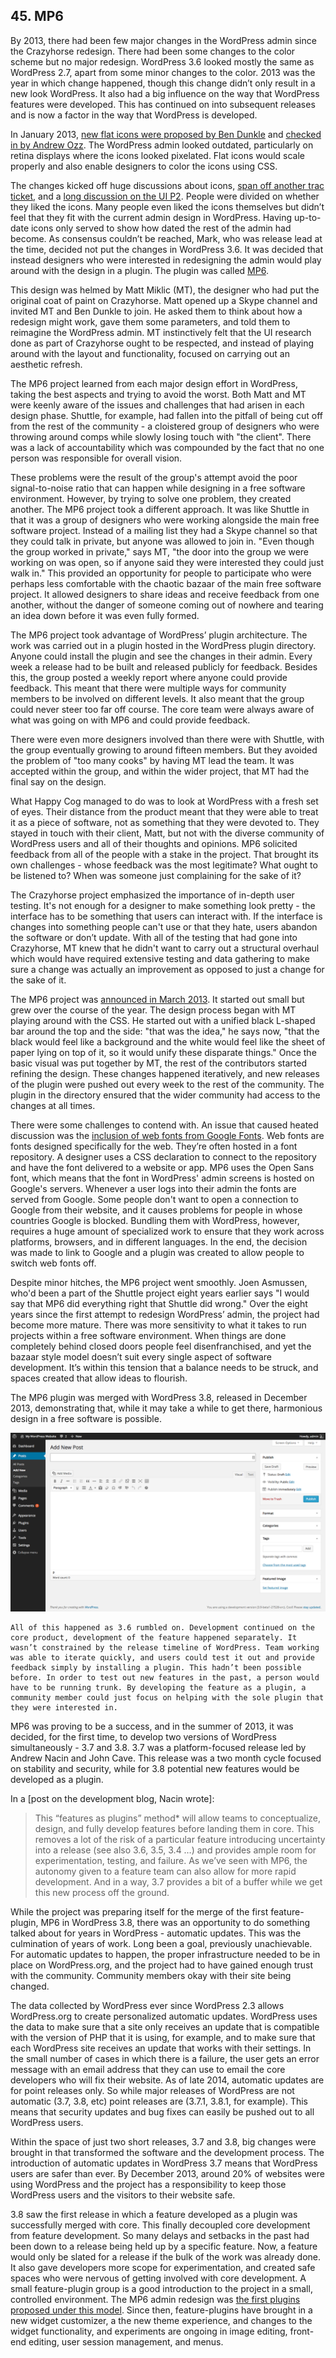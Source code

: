 ## 45. MP6

By 2013, there had been few major changes in the WordPress admin since the Crazyhorse redesign. There had been some changes to the color scheme but no major redesign. WordPress 3.6 looked mostly the same as WordPress 2.7, apart from some minor changes to the color. 2013 was the year in which change happened, though this change didn’t only result in a new look WordPress. It also had a big influence on the way that WordPress features were developed. This has continued on into subsequent releases and is now a factor in the way that WordPress is developed. 

In January 2013, [new flat icons were proposed by Ben Dunkle](https://core.trac.wordpress.org/ticket/23333) and [checked in by Andrew Ozz](https://core.trac.wordpress.org/changeset/23369). The WordPress admin looked outdated, particularly on retina displays where the icons looked pixelated. Flat icons would scale properly and also enable designers to color the icons using CSS. 

The changes kicked off huge discussions about icons, [span off another trac ticket](https://core.trac.wordpress.org/ticket/23415), and a [long discussion on the UI P2](http://make.wordpress.org/ui/2013/02/12/discuss-icons/). People were divided on whether they liked the icons. Many people even liked the icons themselves but didn’t feel that they fit with the current admin design in WordPress. Having up-to-date icons only served to show how dated the rest of the admin had become. As consensus couldn’t be reached, Mark, who was release lead at the time, decided not put the changes in WordPress 3.6. It was decided that instead designers who were interested in redesigning the admin would play around with the design in a plugin. The plugin was called [MP6](http://wordpress.org/plugins/mp6/). 	

This design was helmed by Matt Miklic (MT), the designer who had put the original coat of paint on Crazyhorse. Matt opened up a Skype channel and invited MT and Ben Dunkle to join. He asked them to think about how a redesign might work, gave them some parameters, and told them to reimagine the WordPress admin. MT  instinctively felt that the UI research done as part of Crazyhorse ought to be respected, and instead of playing around with the layout and functionality, focused on carrying out an aesthetic refresh.

The MP6 project learned from each major design effort in WordPress, taking the best aspects and trying to avoid the worst. Both Matt and MT were keenly aware of the issues and challenges that had arisen in each design phase. Shuttle, for example, had fallen into the pitfall of being cut off from the rest of the community - a cloistered group of designers who were throwing around comps while slowly losing touch with "the client". There was a lack of accountability which was compounded by the fact that no one person was responsible for overall vision.

These problems were the result of the group's attempt avoid the poor signal-to-noise ratio that can happen while designing in a free software environment. However, by trying to solve one problem, they created another. The MP6 project took a different approach. It was like Shuttle in that it was a group of designers who were working alongside the main free software project. Instead of a mailing list they had a Skype channel so that they could talk in private, but anyone was allowed to join in. "Even though the group worked in private," says MT, "the door into the group we were working on was open, so if anyone said they were interested they could just walk in." This provided an opportunity for people to participate who were perhaps less comfortable with the chaotic bazaar of the main free software project. It allowed designers to share ideas and receive feedback from one another, without the danger of someone coming out of nowhere and tearing an idea down before it was even fully formed. 

The MP6 project took advantage of WordPress’ plugin architecture. The work was carried out in a plugin hosted in the WordPress plugin directory. Anyone could install the plugin and see the changes in their admin. Every week a release had to be built and released publicly for feedback. Besides this, the group posted a weekly report where anyone could provide feedback. This meant that there were multiple ways for community members to be involved on different levels. It also meant that the group could never steer too far off course. The core team were always aware of what was going on with MP6 and could provide feedback.

There were even more designers involved than there were with Shuttle, with the group eventually growing to around fifteen members. But they avoided the problem of "too many cooks" by having MT lead the team. It was accepted within the group, and within the wider project, that MT had the final say on the design. 

What Happy Cog managed to do was to look at WordPress with a fresh set of eyes. Their distance from the product meant that they were able to treat it as a piece of software, not as something that they were devoted to. They stayed in touch with their client, Matt, but not with the diverse community of WordPress users and all of their thoughts and opinions. MP6 solicited feedback from all of the people with a stake in the project. That brought its own challenges - whose feedback was the most legitimate? What ought to be listened to? When was someone just complaining for the sake of it?

The Crazyhorse project emphasized the importance of in-depth user testing. It's not enough for a designer to make something look pretty - the interface has to be something that users can interact with. If the interface is changes into something people can't use or that they hate, users abandon the software or don’t update. With all of the testing that had gone into Crazyhorse, MT knew that he didn't want to carry out a structural overhaul which would have required extensive testing and data gathering to make sure a change was actually an improvement as opposed to just a change for the sake of it. 

The MP6 project was [announced in March 2013](http://make.wordpress.org/ui/2013/03/09/as-a-continuation-of-the-work-begun-in/). It started out small but grew over the course of the year. The design process began with MT playing around with the CSS. He started out with a unified black L-shaped bar around the top and the side: "that was the idea," he says now, "that the black would feel like a background and the white would feel like the sheet of paper lying on top of it, so it would unify these disparate things." Once the basic visual was put together by MT, the rest of the contributors started refining the design. These changes happened iteratively, and new releases of the plugin were pushed out every week to the rest of the community. The plugin in the directory ensured that the wider community had access to the changes at all times.

There were some challenges to contend with. An issue that caused heated discussion was the [inclusion of web fonts from Google Fonts](http://make.wordpress.org/core/2013/11/11/open-sans-bundling-vs-linking/). Web fonts are fonts designed specifically for the web. They’re often hosted in a font repository. A designer uses a CSS declaration to connect to the repository and have the font delivered to a website or app. MP6 uses the Open Sans font, which means that the font in WordPress' admin screens is hosted on Google's servers. Whenever a user logs into their admin the fonts are served from Google. Some people don't want to open a connection to Google from their website, and it causes problems for people in whose countries Google is blocked. Bundling them with WordPress, however, requires a huge amount of specialized work to ensure that they work across platforms, browsers, and in different languages. In the end, the decision was made to link to Google and a plugin was created to allow people to switch web fonts off. 

Despite minor hitches, the MP6 project went smoothly. Joen Asmussen, who'd been a part of the Shuttle project eight years earlier says "I would say that MP6 did everything right that Shuttle did wrong." Over the eight years since the first attempt to redesign WordPress’ admin, the project had become more mature. There was more sensitivity to what it takes to run projects within a free software environment. When things are done completely behind closed doors people feel disenfranchised, and yet the bazaar style model doesn’t suit every single aspect of software development. It’s within this tension that a balance needs to be struck, and spaces created that allow ideas to flourish.

The MP6 plugin was merged with WordPress 3.8, released in December 2013, demonstrating that, while it may take a while to get there, harmonious design in a free software  is possible. 

<img alt="The write screen in the WordPress 3.8 admin" src="../../Resources/images/45/mp6.jpg" />

	All of this happened as 3.6 rumbled on. Development continued on the core product, development of the feature happened separately. It wasn’t constrained by the release timeline of WordPress. Team working was able to iterate quickly, and users could test it out and provide feedback simply by installing a plugin. This hadn’t been possible before. In order to test out new features in the past, a person would have to be running trunk. By developing the feature as a plugin, a community member could just focus on helping with the sole plugin that they were interested in.	

MP6 was proving to be a success, and in the summer of 2013, it was decided, for the first time, to develop two versions of WordPress simultaneously - 3.7 and 3.8. 3.7 was a platform-focused release led by Andrew Nacin and John Cave. This release was a two month cycle focused on stability and security, while for 3.8 potential new features would be developed as a plugin.	

In a [post on the development blog, Nacin wrote]:	

> This “features as plugins” method* will allow teams to conceptualize, design, and fully develop features before landing them in core. This removes a lot of the risk of a particular feature introducing uncertainty into a release (see also 3.6, 3.5, 3.4 …) and provides ample room for experimentation, testing, and failure. As we’ve seen with MP6, the autonomy given to a feature team can also allow for more rapid development. And in a way, 3.7 provides a bit of a buffer while we get this new process off the ground.

While the project was preparing itself for the merge of the first feature-plugin, MP6 in WordPress 3.8, there was an opportunity to do something talked about for years in WordPress - automatic updates. This was the culmination of years of work. Long been a goal, previously unachievable. For automatic updates to happen, the proper infrastructure needed to be in place on WordPress.org, and the project had to have gained enough trust with the community. Community members okay with their site being changed. 

The data collected by WordPress ever since WordPress 2.3 allows WordPress.org to create personalized automatic updates. WordPress uses the data to make sure that a site only receives an update that is compatible with the version of PHP that it is using, for example, and to make sure that each WordPress site receives an update that works with their settings. In the small number of cases in which there is a failure, the user gets an error message with an email address that they can use to email the core developers who will fix their website. As of late 2014, automatic updates are for point releases only. So while major releases of WordPress are not automatic (3.7, 3.8, etc) point releases are (3.7.1, 3.8.1, for example). This means that security updates and bug fixes can easily be pushed out to all WordPress users. 

Within the space of just two short releases, 3.7 and 3.8, big changes were brought in that transformed the software and the development process. The introduction of automatic updates in WordPress 3.7 means that WordPress users are safer than ever. By December 2013, around 20% of websites were using WordPress and the project has a responsibility to keep those WordPress users and the visitors to their website safe.

3.8 saw the first release in which a feature developed  as a plugin was successfully merged with core. This finally decoupled core development from feature development. So many delays and setbacks in the past had been down to a release being held up by a specific feature. Now, a feature would only be slated for a release if the bulk of the work was already done. It also gave developers more scope for experimentation, and created safe spaces who were nervous of getting involved with core development. A small feature-plugin group is a good introduction to the project in a small, controlled environment. The MP6 admin redesign was [the first plugins proposed under this model](http://make.wordpress.org/core/2013/10/23/mp6-3-8-proposal/). Since then, feature-plugins have brought in a new widget customizer, a the new theme experience, and changes to the widget functionality, and experiments are ongoing in image editing, front-end editing, user session management, and menus.
